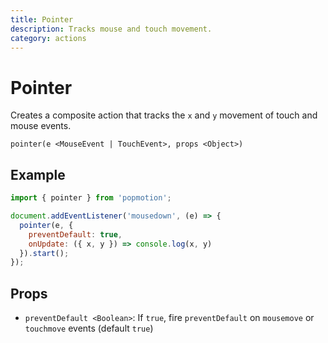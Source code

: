 ```yaml
---
title: Pointer
description: Tracks mouse and touch movement.
category: actions
---
```


# Pointer

Creates a composite action that tracks the `x` and `y` movement of touch and mouse events.

`pointer(e <MouseEvent | TouchEvent>, props <Object>)`

## Example

```javascript
import { pointer } from 'popmotion';

document.addEventListener('mousedown', (e) => {
  pointer(e, {
    preventDefault: true,
    onUpdate: ({ x, y }) => console.log(x, y)
  }).start();
});
```

## Props

- `preventDefault <Boolean>`: If `true`, fire `preventDefault` on `mousemove` or `touchmove` events (default `true`)
